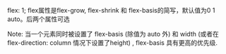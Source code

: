 flex: 1;
flex属性是flex-grow, flex-shrink 和 flex-basis的简写，默认值为0 1 auto。后两个属性可选

Note: 当一个元素同时被设置了 flex-basis (除值为 auto 外) 和 width (或者在 flex-direction: column 情况下设置了height) , flex-basis 具有更高的优先级.